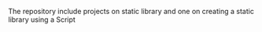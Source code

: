 The repository include projects on static library and one on creating a static library using a Script
